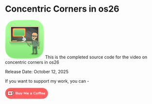 # Concentric Corners in os26

![AppIcon128](Images/AppIcon128.png) This is the completed source code for the video on concentric corners in os26

Release Date: October 12,  2025

If you want to support my work, you can - </br>

<a href='https://ko-fi.com/Z8Z22WRVG' target='_blank'><img height='36' style='border:0px;height:36px;' src='Images/kofi3.png' border='0' alt='Buy Me a Coffee at ko-fi.com' /></a>

